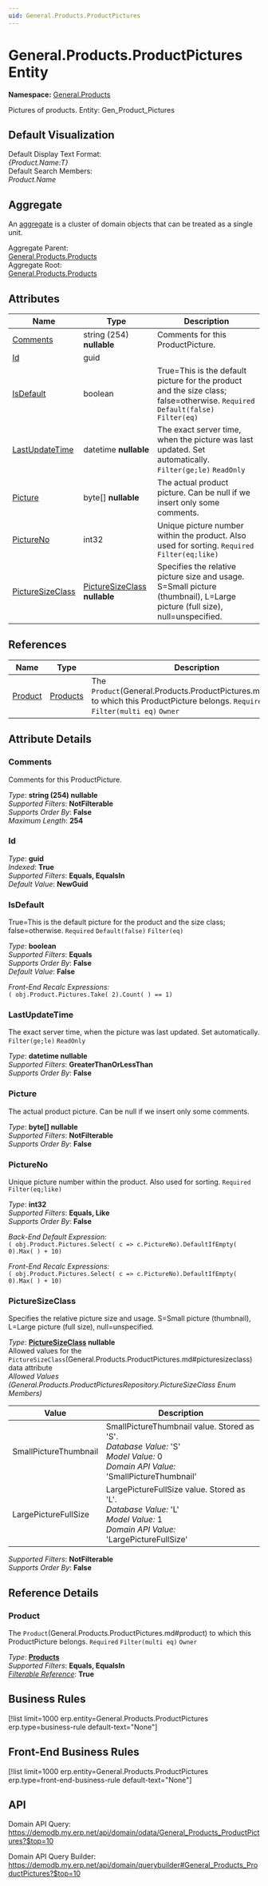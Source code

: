 ```yaml
---
uid: General.Products.ProductPictures
---
```

# General.Products.ProductPictures Entity

**Namespace:** [General.Products](General.Products.md)  

Pictures of products. Entity: Gen_Product_Pictures

## Default Visualization
Default Display Text Format:  
_{Product.Name:T}_  
Default Search Members:  
_Product.Name_  

## Aggregate
An [aggregate](https://docs.erp.net/tech/advanced/concepts/aggregates.html) is a cluster of domain objects that can be treated as a single unit.  

Aggregate Parent:  
[General.Products.Products](General.Products.Products.md)  
Aggregate Root:  
[General.Products.Products](General.Products.Products.md)  

## Attributes

| Name | Type | Description |
| ---- | ---- | --- |
| [Comments](General.Products.ProductPictures.md#comments) | string (254) __nullable__ | Comments for this ProductPicture. 
| [Id](General.Products.ProductPictures.md#id) | guid |  
| [IsDefault](General.Products.ProductPictures.md#isdefault) | boolean | True=This is the default picture for the product and the size class; false=otherwise. `Required` `Default(false)` `Filter(eq)` 
| [LastUpdateTime](General.Products.ProductPictures.md#lastupdatetime) | datetime __nullable__ | The exact server time, when the picture was last updated. Set automatically. `Filter(ge;le)` `ReadOnly` 
| [Picture](General.Products.ProductPictures.md#picture) | byte[] __nullable__ | The actual product picture. Can be null if we insert only some comments. 
| [PictureNo](General.Products.ProductPictures.md#pictureno) | int32 | Unique picture number within the product. Also used for sorting. `Required` `Filter(eq;like)` 
| [PictureSizeClass](General.Products.ProductPictures.md#picturesizeclass) | [PictureSizeClass](General.Products.ProductPictures.md#picturesizeclass) __nullable__ | Specifies the relative picture size and usage. S=Small picture (thumbnail), L=Large picture (full size), null=unspecified. 

## References

| Name | Type | Description |
| ---- | ---- | --- |
| [Product](General.Products.ProductPictures.md#product) | [Products](General.Products.Products.md) | The `Product`(General.Products.ProductPictures.md#product) to which this ProductPicture belongs. `Required` `Filter(multi eq)` `Owner` |


## Attribute Details

### Comments

Comments for this ProductPicture.

_Type_: **string (254) __nullable__**  
_Supported Filters_: **NotFilterable**  
_Supports Order By_: **False**  
_Maximum Length_: **254**  

### Id

_Type_: **guid**  
_Indexed_: **True**  
_Supported Filters_: **Equals, EqualsIn**  
_Default Value_: **NewGuid**  

### IsDefault

True=This is the default picture for the product and the size class; false=otherwise. `Required` `Default(false)` `Filter(eq)`

_Type_: **boolean**  
_Supported Filters_: **Equals**  
_Supports Order By_: **False**  
_Default Value_: **False**  

_Front-End Recalc Expressions:_  
`( obj.Product.Pictures.Take( 2).Count( ) == 1)`
### LastUpdateTime

The exact server time, when the picture was last updated. Set automatically. `Filter(ge;le)` `ReadOnly`

_Type_: **datetime __nullable__**  
_Supported Filters_: **GreaterThanOrLessThan**  
_Supports Order By_: **False**  

### Picture

The actual product picture. Can be null if we insert only some comments.

_Type_: **byte[] __nullable__**  
_Supported Filters_: **NotFilterable**  
_Supports Order By_: **False**  

### PictureNo

Unique picture number within the product. Also used for sorting. `Required` `Filter(eq;like)`

_Type_: **int32**  
_Supported Filters_: **Equals, Like**  
_Supports Order By_: **False**  

_Back-End Default Expression:_  
`( obj.Product.Pictures.Select( c => c.PictureNo).DefaultIfEmpty( 0).Max( ) + 10)`

_Front-End Recalc Expressions:_  
`( obj.Product.Pictures.Select( c => c.PictureNo).DefaultIfEmpty( 0).Max( ) + 10)`
### PictureSizeClass

Specifies the relative picture size and usage. S=Small picture (thumbnail), L=Large picture (full size), null=unspecified.

_Type_: **[PictureSizeClass](General.Products.ProductPictures.md#picturesizeclass) __nullable__**  
Allowed values for the `PictureSizeClass`(General.Products.ProductPictures.md#picturesizeclass) data attribute  
_Allowed Values (General.Products.ProductPicturesRepository.PictureSizeClass Enum Members)_  

| Value | Description |
| ---- | --- |
| SmallPictureThumbnail | SmallPictureThumbnail value. Stored as 'S'. <br /> _Database Value:_ 'S' <br /> _Model Value:_ 0 <br /> _Domain API Value:_ 'SmallPictureThumbnail' |
| LargePictureFullSize | LargePictureFullSize value. Stored as 'L'. <br /> _Database Value:_ 'L' <br /> _Model Value:_ 1 <br /> _Domain API Value:_ 'LargePictureFullSize' |

_Supported Filters_: **NotFilterable**  
_Supports Order By_: **False**  


## Reference Details

### Product

The `Product`(General.Products.ProductPictures.md#product) to which this ProductPicture belongs. `Required` `Filter(multi eq)` `Owner`

_Type_: **[Products](General.Products.Products.md)**  
_Supported Filters_: **Equals, EqualsIn**  
_[Filterable Reference](https://docs.erp.net/dev/domain-api/filterable-references.html)_: **True**  



## Business Rules

[!list limit=1000 erp.entity=General.Products.ProductPictures erp.type=business-rule default-text="None"]

## Front-End Business Rules

[!list limit=1000 erp.entity=General.Products.ProductPictures erp.type=front-end-business-rule default-text="None"]

## API

Domain API Query:
<https://demodb.my.erp.net/api/domain/odata/General_Products_ProductPictures?$top=10>

Domain API Query Builder:
<https://demodb.my.erp.net/api/domain/querybuilder#General_Products_ProductPictures?$top=10>

